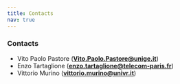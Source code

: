 ```yaml
---
title: Contacts
nav: true
---
```


### Contacts

* Vito Paolo Pastore (**Vito.Paolo.Pastore@unige.it**)
* Enzo Tartaglione (**enzo.tartaglione@telecom-paris.fr**)
* Vittorio Murino (**vittorio.murino@univr.it**)
